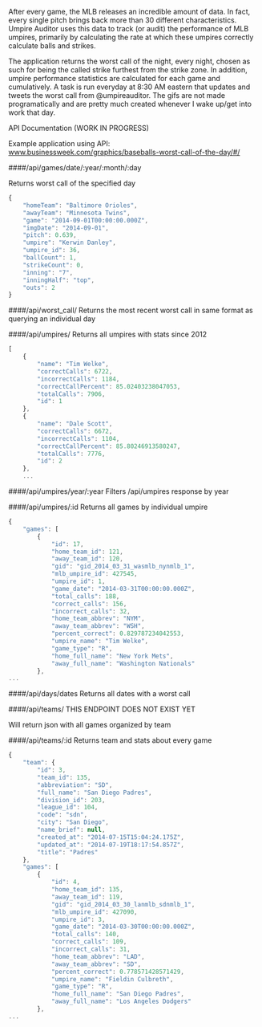 After every game, the MLB releases an incredible amount of data. In fact, every single pitch brings back more than 30 different characteristics. Umpire Auditor uses this data to track (or audit) the performance of MLB umpires, primarily by calculating the rate at which these umpires correctly calculate balls and strikes.

The application returns the worst call of the night, every night, chosen as such for being the called strike furthest from the strike zone. In addition, umpire performance statistics are calculated for each game and cumulatively. A task is run everyday at 8:30 AM eastern that updates and tweets the worst call from @umpireauditor. The gifs are not made programatically and are pretty much created whenever I wake up/get into work that day. 

API Documentation (WORK IN PROGRESS)

Example application using API: www.businessweek.com/graphics/baseballs-worst-call-of-the-day/#/

####/api/games/date/:year/:month/:day

Returns worst call of the specified day

```javascript
{
    "homeTeam": "Baltimore Orioles",
    "awayTeam": "Minnesota Twins",
    "game": "2014-09-01T00:00:00.000Z",
    "imgDate": "2014-09-01",
    "pitch": 0.639,
    "umpire": "Kerwin Danley",
    "umpire_id": 36,
    "ballCount": 1,
    "strikeCount": 0,
    "inning": "7",
    "inningHalf": "top",
    "outs": 2
}
```

####/api/worst_call/
Returns the most recent worst call in same format as querying an individual day

####/api/umpires/
Returns all umpires with stats since 2012

```javascript
[
    {
        "name": "Tim Welke",
        "correctCalls": 6722,
        "incorrectCalls": 1184,
        "correctCallPercent": 85.02403238047053,
        "totalCalls": 7906,
        "id": 1
    },
    {
        "name": "Dale Scott",
        "correctCalls": 6672,
        "incorrectCalls": 1104,
        "correctCallPercent": 85.80246913580247,
        "totalCalls": 7776,
        "id": 2
    },
    ...

```

####/api/umpires/year/:year
Filters /api/umpires response by year

####/api/umpires/:id
Returns all games by individual umpire
```javascript
{
    "games": [
        {
            "id": 17,
            "home_team_id": 121,
            "away_team_id": 120,
            "gid": "gid_2014_03_31_wasmlb_nynmlb_1",
            "mlb_umpire_id": 427545,
            "umpire_id": 1,
            "game_date": "2014-03-31T00:00:00.000Z",
            "total_calls": 188,
            "correct_calls": 156,
            "incorrect_calls": 32,
            "home_team_abbrev": "NYM",
            "away_team_abbrev": "WSH",
            "percent_correct": 0.829787234042553,
            "umpire_name": "Tim Welke",
            "game_type": "R",
            "home_full_name": "New York Mets",
            "away_full_name": "Washington Nationals"
        },
...
```
        

####/api/days/dates
Returns all dates with a worst call

####/api/teams/
THIS ENDPOINT DOES NOT EXIST YET

Will return json with all games organized by team

####/api/teams/:id
Returns team and stats about every game

```javascript
{
    "team": {
        "id": 3,
        "team_id": 135,
        "abbreviation": "SD",
        "full_name": "San Diego Padres",
        "division_id": 203,
        "league_id": 104,
        "code": "sdn",
        "city": "San Diego",
        "name_brief": null,
        "created_at": "2014-07-15T15:04:24.175Z",
        "updated_at": "2014-07-19T18:17:54.857Z",
        "title": "Padres"
    },
    "games": [
        {
            "id": 4,
            "home_team_id": 135,
            "away_team_id": 119,
            "gid": "gid_2014_03_30_lanmlb_sdnmlb_1",
            "mlb_umpire_id": 427090,
            "umpire_id": 3,
            "game_date": "2014-03-30T00:00:00.000Z",
            "total_calls": 140,
            "correct_calls": 109,
            "incorrect_calls": 31,
            "home_team_abbrev": "LAD",
            "away_team_abbrev": "SD",
            "percent_correct": 0.778571428571429,
            "umpire_name": "Fieldin Culbreth",
            "game_type": "R",
            "home_full_name": "San Diego Padres",
            "away_full_name": "Los Angeles Dodgers"
        },
...
```












